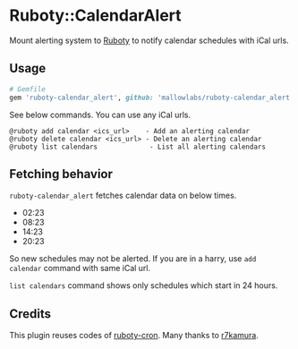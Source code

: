 # Ruboty::CalendarAlert
Mount alerting system to [Ruboty]("https://github.com/r7kamura/ruboty") to notify calendar schedules with iCal urls.

## Usage
```ruby
# Gemfile
gem 'ruboty-calendar_alert', github: 'mallowlabs/ruboty-calendar_alert'
```

See below commands. You can use any iCal urls.

```
@ruboty add calendar <ics_url>    - Add an alerting calendar
@ruboty delete calendar <ics_url> - Delete an alerting calendar
@ruboty list calendars             - List all alerting calendars
```

## Fetching behavior
```ruboty-calendar_alert``` fetches calendar data on below times.

 * 02:23
 * 08:23
 * 14:23
 * 20:23

So new schedules may not be alerted.
If you are in a harry, use ```add calendar``` command with same iCal url.

```list calendars``` command shows only schedules which start in 24 hours.

## Credits

This plugin reuses codes of [ruboty-cron](https://github.com/r7kamura/ruboty-cron/). Many thanks to [r7kamura](https://github.com/r7kamura/).


